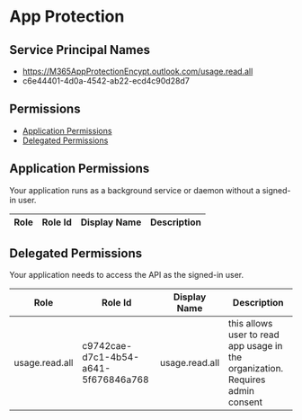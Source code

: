 # App Protection
## Service Principal Names
- https://M365AppProtectionEncypt.outlook.com/usage.read.all
- c6e44401-4d0a-4542-ab22-ecd4c90d28d7

 ## Permissions
- [Application Permissions](#application-permissions)
- [Delegated Permissions](#delegated-permissions)

## Application Permissions
Your application runs as a background service or daemon without a signed-in user.

| Role | Role Id | Display Name | Description |
|---|---|---|---|

## Delegated Permissions
Your application needs to access the API as the signed-in user. 

| Role | Role Id | Display Name | Description |
|---|---|---|---|
| usage.read.all | c9742cae-d7c1-4b54-a641-5f676846a768 | usage.read.all | this allows user to read app usage in the organization. Requires admin consent |

